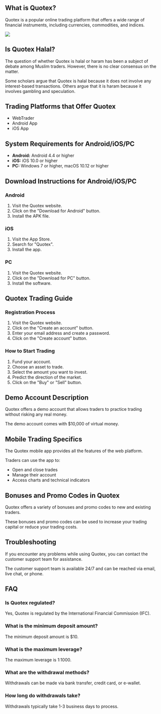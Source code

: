 ## What is Quotex?

Quotex is a popular online trading platform that offers a wide range of
financial instruments, including currencies, commodities, and indices.

[![](https://static.quotex.io/files/4_en/300_250.jpg)](https://traff.sbs/brokerqxlid)

## Is Quotex Halal?

The question of whether Quotex is halal or haram has been a subject of
debate among Muslim traders. However, there is no clear consensus on the
matter.

Some scholars argue that Quotex is halal because it does not involve any
interest-based transactions. Others argue that it is haram because it
involves gambling and speculation.

## Trading Platforms that Offer Quotex

-   WebTrader
-   Android App
-   iOS App

## System Requirements for Android/iOS/PC

-   **Android:** Android 4.4 or higher
-   **iOS:** iOS 10.0 or higher
-   **PC:** Windows 7 or higher, macOS 10.12 or higher

## Download Instructions for Android/iOS/PC

### Android

1.  Visit the Quotex website.
2.  Click on the "Download for Android" button.
3.  Install the APK file.

### iOS

1.  Visit the App Store.
2.  Search for "Quotex".
3.  Install the app.

### PC

1.  Visit the Quotex website.
2.  Click on the "Download for PC" button.
3.  Install the software.

## Quotex Trading Guide

### Registration Process

1.  Visit the Quotex website.
2.  Click on the "Create an account" button.
3.  Enter your email address and create a password.
4.  Click on the "Create account" button.

### How to Start Trading

1.  Fund your account.
2.  Choose an asset to trade.
3.  Select the amount you want to invest.
4.  Predict the direction of the market.
5.  Click on the "Buy" or "Sell" button.

## Demo Account Description

Quotex offers a demo account that allows traders to practice trading
without risking any real money.

The demo account comes with \$10,000 of virtual money.

## Mobile Trading Specifics

The Quotex mobile app provides all the features of the web platform.

Traders can use the app to:

-   Open and close trades
-   Manage their account
-   Access charts and technical indicators

## Bonuses and Promo Codes in Quotex

Quotex offers a variety of bonuses and promo codes to new and existing
traders.

These bonuses and promo codes can be used to increase your trading
capital or reduce your trading costs.

## Troubleshooting

If you encounter any problems while using Quotex, you can contact the
customer support team for assistance.

The customer support team is available 24/7 and can be reached via
email, live chat, or phone.

## FAQ

### Is Quotex regulated?

Yes, Quotex is regulated by the International Financial Commission
(IFC).

### What is the minimum deposit amount?

The minimum deposit amount is \$10.

### What is the maximum leverage?

The maximum leverage is 1:1000.

### What are the withdrawal methods?

Withdrawals can be made via bank transfer, credit card, or e-wallet.

### How long do withdrawals take?

Withdrawals typically take 1-3 business days to process.

